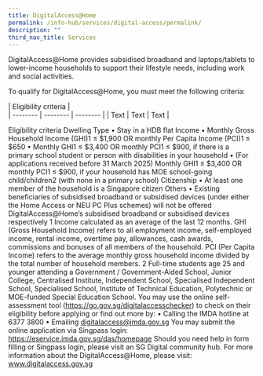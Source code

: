 ```yaml
---
title: DigitalAccess@Home
permalink: /info-hub/services/digital-access/permalink/
description: ""
third_nav_title: Services
---
```

DigitalAccess@Home provides subsidised broadband and laptops/tablets to lower-income households to support their lifestyle needs, including work and social activities.

To qualify for DigitalAccess@Home, you must meet the following criteria:


| Eligibility criteria |<br>
| -------- | -------- | -------- |
| Text     | Text     | Text     |


Eligibility criteria
Dwelling Type	•	Stay in a HDB flat
Income	•	Monthly Gross Household Income (GHI)1 ≤ $1,900 OR monthly Per Capita Income (PCI)1 ≤ $650
•	Monthly GHI1 ≤ $3,400 OR monthly PCI1 ≤ $900, if there is a primary school student or person with disabilities in your household
•	(For applications received before 31 March 2025) Monthly GHI1 ≤ $3,400 OR monthly PCI1 ≤ $900, if your household has MOE school-going child/children2 (with none in a primary school)
Citizenship	•	At least one member of the household is a Singapore citizen
Others	•	Existing beneficiaries of subsidised broadband or subsidised devices (under either the Home Access or NEU PC Plus schemes) will not be offered DigitalAccess@Home’s subsidised broadband or subsidised devices respectively
1 Income calculated as an average of the last 12 months. GHI (Gross Household Income) refers to all employment income, self-employed income, rental income, overtime pay, allowances, cash awards, commissions and bonuses of all members of the household. PCI (Per Capita Income) refers to the average monthly gross household income divided by the total number of household members.
2 Full-time students age 25 and younger attending a Government / Government-Aided School, Junior College, Centralised Institute, Independent School, Specialised Independent School, Specialised School, Institute of Technical Education, Polytechnic or MOE-funded Special Education School.
You may use the online self-assessment tool (https://go.gov.sg/digitalaccesschecker) to check on their eligibility before applying or find out more by:
•	Calling the IMDA hotline at 6377 3800
•	Emailing digitalaccess@imda.gov.sg
You may submit the online application via Singpass login: https://eservice.imda.gov.sg/das/homepage
Should you need help in form filling or Singpass login, please visit an SG Digital community hub.
For more information about the DigitalAccess@Home, please visit: www.digitalaccess.gov.sg

